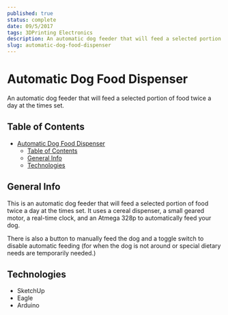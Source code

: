 ```yaml
---
published: true
status: complete
date: 09/5/2017
tags: 3DPrinting Electronics
description: An automatic dog feeder that will feed a selected portion of food twice a day at the times set.
slug: automatic-dog-food-dispenser
---
```

# Automatic Dog Food Dispenser
An automatic dog feeder that will feed a selected portion of food twice a day at the times set.

## Table of Contents
- [Automatic Dog Food Dispenser](#automatic-dog-food-dispenser)
  - [Table of Contents](#table-of-contents)
  - [General Info](#general-info)
  - [Technologies](#technologies)

## General Info
This is an automatic dog feeder that will feed a selected portion of food twice a day at the times set. It uses a cereal dispenser, a small geared motor, a real-time clock, and an Atmega 328p to automatically feed your dog.

There is also a button to manually feed the dog and a toggle switch to disable automatic feeding (for when the dog is not around or special dietary needs are temporarily needed.)

## Technologies
- SketchUp
- Eagle
- Arduino
